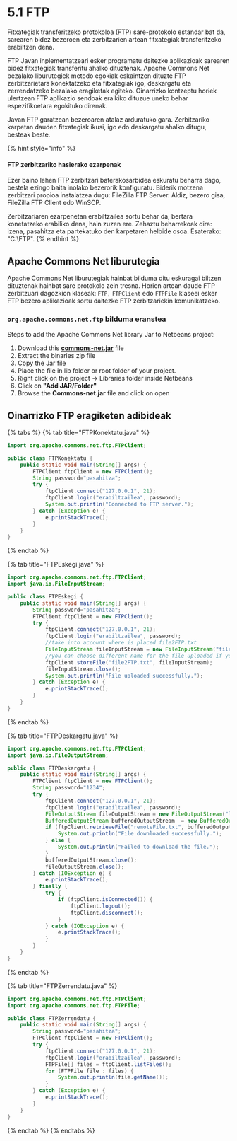 # 5.1 FTP

Fitxategiak transferitzeko protokoloa (FTP) sare-protokolo estandar bat da, sarearen bidez bezeroen eta zerbitzarien artean fitxategiak transferitzeko erabiltzen dena.&#x20;

FTP Javan inplementatzeari esker programatu daitezke aplikazioak sarearen bidez fitxategiak transferitu ahalko dituztenak. Apache Commons Net bezalako liburutegiek metodo egokiak eskaintzen dituzte FTP zerbitzarietara konektatzeko eta fitxategiak igo, deskargatu eta zerrendatzeko bezalako eragiketak egiteko. Oinarrizko kontzeptu horiek ulertzean FTP aplikazio sendoak eraikiko dituzue uneko behar espezifikoetara egokituko direnak.

Javan FTP garatzean bezeroaren atalaz arduratuko gara. Zerbitzariko karpetan dauden fitxategiak ikusi, igo edo deskargatu ahalko ditugu, besteak beste.

{% hint style="info" %}
#### FTP zerbitzariko hasierako ezarpenak

Ezer baino lehen FTP zerbitzari baterakosarbidea eskuratu beharra dago, bestela ezingo baita inolako bezerorik konfiguratu. Biderik motzena zerbitzari propioa instalatzea dugu: FileZilla FTP Server. Aldiz, bezero gisa, FileZilla FTP Client edo WinSCP. &#x20;

Zerbitzariaren ezarpenetan erabiltzailea sortu behar da, bertara konetatzeko erabiliko dena, hain zuzen ere. Zehaztu beharrekoak dira: izena, pasahitza eta partekatuko den karpetaren helbide osoa. Esaterako: "C:\FTP".
{% endhint %}

## Apache Commons Net liburutegia

Apache Commons Net liburutegiak hainbat bilduma ditu eskuragai biltzen dituztenak hainbat sare protokolo zein tresna. Horien artean daude FTP zerbitzuari dagozkion klaseak: `FTP,` `FTPClient` edo `FTPFile` klaseei esker FTP bezero aplikazioak sortu daitezke FTP zerbitzariekin komunikatzeko.&#x20;

### `org.apache.commons.net.ftp` bilduma eranstea

Steps to add the Apache Commons Net library Jar to Netbeans project:

1. Download this [**commons-net.jar**](https://commons.apache.org/net/download_net.cgi) file
2. Extract the binaries zip file
3. Copy the Jar file
4. Place the file in lib folder or root folder of your project.
5. Right click on the project -> Libraries folder inside Netbeans
6. Click on **"Add JAR/Folder"**
7. Browse the **Commons-net.jar** file and click on open

## Oinarrizko FTP eragiketen adibideak <a href="#basic-operations-with-ftp-in-java" id="basic-operations-with-ftp-in-java"></a>

{% tabs %}
{% tab title="FTPKonektatu.java" %}
```java
import org.apache.commons.net.ftp.FTPClient;

public class FTPKonektatu {
    public static void main(String[] args) {
        FTPClient ftpClient = new FTPClient();
        String password="pasahitza";
        try {
            ftpClient.connect("127.0.0.1", 21);
            ftpClient.login("erabiltzailea", password);
            System.out.println("Connected to FTP server.");
        } catch (Exception e) {
            e.printStackTrace();
        }
    }
}
```
{% endtab %}

{% tab title="FTPEskegi.java" %}
```java
import org.apache.commons.net.ftp.FTPClient;
import java.io.FileInputStream;

public class FTPEskegi {
    public static void main(String[] args) {
        String password="pasahitza";
        FTPClient ftpClient = new FTPClient();
        try {
            ftpClient.connect("127.0.0.1", 21);
            ftpClient.login("erabiltzailea", password);
            //take into account where is placed file2FTP.txt
            FileInputStream fileInputStream = new FileInputStream("file2FTP.txt");
            //you can choose different name for the file uploaded if you want
            ftpClient.storeFile("file2FTP.txt", fileInputStream);
            fileInputStream.close();
            System.out.println("File uploaded successfully.");
        } catch (Exception e) {
            e.printStackTrace();
        }
    }
}
```
{% endtab %}

{% tab title="FTPDeskargatu.java" %}
```java
import org.apache.commons.net.ftp.FTPClient;
import java.io.FileOutputStream;

public class FTPDeskargatu {
    public static void main(String[] args) {
        FTPClient ftpClient = new FTPClient();
        String password="1234";
        try {
            ftpClient.connect("127.0.0.1", 21);
            ftpClient.login("erabiltzailea", password);
            FileOutputStream fileOutputStream = new FileOutputStream("localFile.txt");
            BufferedOutputStream bufferedOutputStream  = new BufferedOutputStream(fileOutputStream);
            if (ftpClient.retrieveFile("remoteFile.txt", bufferedOutputStream)) {
                System.out.println("File downloaded successfully.");
            } else {
                System.out.println("Failed to download the file.");
            }
            bufferedOutputStream.close();
            fileOutputStream.close();
        } catch (IOException e) {
            e.printStackTrace();
        } finally {
            try {
                if (ftpClient.isConnected()) {
                    ftpClient.logout();
                    ftpClient.disconnect();
                }
            } catch (IOException e) {
                e.printStackTrace();
            }
        }
    }
}
```
{% endtab %}

{% tab title="FTPZerrendatu.java" %}
```java
import org.apache.commons.net.ftp.FTPClient;
import org.apache.commons.net.ftp.FTPFile;

public class FTPZerrendatu {
    public static void main(String[] args) {
        String password="pasahitza";
        FTPClient ftpClient = new FTPClient();
        try {
            ftpClient.connect("127.0.0.1", 21);
            ftpClient.login("erabiltzailea", password);
            FTPFile[] files = ftpClient.listFiles();
            for (FTPFile file : files) {
                System.out.println(file.getName());
            }
        } catch (Exception e) {
            e.printStackTrace();
        }
    }
} 
```
{% endtab %}
{% endtabs %}
